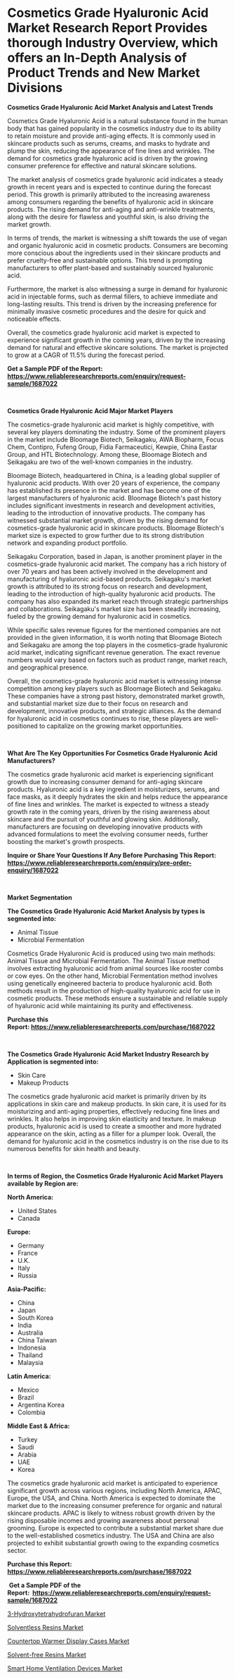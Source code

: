 <p><h1>Cosmetics Grade Hyaluronic Acid Market Research Report Provides thorough Industry Overview, which offers an In-Depth Analysis of Product Trends and New Market Divisions</h1></p><p><strong>Cosmetics Grade Hyaluronic Acid Market Analysis and Latest Trends</strong></p>
<p><p>Cosmetics Grade Hyaluronic Acid is a natural substance found in the human body that has gained popularity in the cosmetics industry due to its ability to retain moisture and provide anti-aging effects. It is commonly used in skincare products such as serums, creams, and masks to hydrate and plump the skin, reducing the appearance of fine lines and wrinkles. The demand for cosmetics grade hyaluronic acid is driven by the growing consumer preference for effective and natural skincare solutions.</p><p>The market analysis of cosmetics grade hyaluronic acid indicates a steady growth in recent years and is expected to continue during the forecast period. This growth is primarily attributed to the increasing awareness among consumers regarding the benefits of hyaluronic acid in skincare products. The rising demand for anti-aging and anti-wrinkle treatments, along with the desire for flawless and youthful skin, is also driving the market growth.</p><p>In terms of trends, the market is witnessing a shift towards the use of vegan and organic hyaluronic acid in cosmetic products. Consumers are becoming more conscious about the ingredients used in their skincare products and prefer cruelty-free and sustainable options. This trend is prompting manufacturers to offer plant-based and sustainably sourced hyaluronic acid.</p><p>Furthermore, the market is also witnessing a surge in demand for hyaluronic acid in injectable forms, such as dermal fillers, to achieve immediate and long-lasting results. This trend is driven by the increasing preference for minimally invasive cosmetic procedures and the desire for quick and noticeable effects.</p><p>Overall, the cosmetics grade hyaluronic acid market is expected to experience significant growth in the coming years, driven by the increasing demand for natural and effective skincare solutions. The market is projected to grow at a CAGR of 11.5% during the forecast period.</p></p>
<p><strong>Get a Sample PDF of the Report:&nbsp; <a href="https://www.reliableresearchreports.com/enquiry/request-sample/1687022">https://www.reliableresearchreports.com/enquiry/request-sample/1687022</a></strong></p>
<p>&nbsp;</p>
<p><strong>Cosmetics Grade Hyaluronic Acid Major Market Players</strong></p>
<p><p>The cosmetics-grade hyaluronic acid market is highly competitive, with several key players dominating the industry. Some of the prominent players in the market include Bloomage Biotech, Seikagaku, AWA Biopharm, Focus Chem, Contipro, Fufeng Group, Fidia Farmaceutici, Kewpie, China Eastar Group, and HTL Biotechnology. Among these, Bloomage Biotech and Seikagaku are two of the well-known companies in the industry.</p><p>Bloomage Biotech, headquartered in China, is a leading global supplier of hyaluronic acid products. With over 20 years of experience, the company has established its presence in the market and has become one of the largest manufacturers of hyaluronic acid. Bloomage Biotech's past history includes significant investments in research and development activities, leading to the introduction of innovative products. The company has witnessed substantial market growth, driven by the rising demand for cosmetics-grade hyaluronic acid in skincare products. Bloomage Biotech's market size is expected to grow further due to its strong distribution network and expanding product portfolio.</p><p>Seikagaku Corporation, based in Japan, is another prominent player in the cosmetics-grade hyaluronic acid market. The company has a rich history of over 70 years and has been actively involved in the development and manufacturing of hyaluronic acid-based products. Seikagaku's market growth is attributed to its strong focus on research and development, leading to the introduction of high-quality hyaluronic acid products. The company has also expanded its market reach through strategic partnerships and collaborations. Seikagaku's market size has been steadily increasing, fueled by the growing demand for hyaluronic acid in cosmetics.</p><p>While specific sales revenue figures for the mentioned companies are not provided in the given information, it is worth noting that Bloomage Biotech and Seikagaku are among the top players in the cosmetics-grade hyaluronic acid market, indicating significant revenue generation. The exact revenue numbers would vary based on factors such as product range, market reach, and geographical presence.</p><p>Overall, the cosmetics-grade hyaluronic acid market is witnessing intense competition among key players such as Bloomage Biotech and Seikagaku. These companies have a strong past history, demonstrated market growth, and substantial market size due to their focus on research and development, innovative products, and strategic alliances. As the demand for hyaluronic acid in cosmetics continues to rise, these players are well-positioned to capitalize on the growing market opportunities.</p></p>
<p>&nbsp;</p>
<p><strong>What Are The Key Opportunities For Cosmetics Grade Hyaluronic Acid Manufacturers?</strong></p>
<p><p>The cosmetics grade hyaluronic acid market is experiencing significant growth due to increasing consumer demand for anti-aging skincare products. Hyaluronic acid is a key ingredient in moisturizers, serums, and face masks, as it deeply hydrates the skin and helps reduce the appearance of fine lines and wrinkles. The market is expected to witness a steady growth rate in the coming years, driven by the rising awareness about skincare and the pursuit of youthful and glowing skin. Additionally, manufacturers are focusing on developing innovative products with advanced formulations to meet the evolving consumer needs, further boosting the market's growth prospects.</p></p>
<p><strong>Inquire or Share Your Questions If Any Before Purchasing This Report: <a href="https://www.reliableresearchreports.com/enquiry/pre-order-enquiry/1687022">https://www.reliableresearchreports.com/enquiry/pre-order-enquiry/1687022</a></strong></p>
<p>&nbsp;</p>
<p><strong>Market Segmentation</strong></p>
<p><strong>The Cosmetics Grade Hyaluronic Acid Market Analysis by types is segmented into:</strong></p>
<p><ul><li>Animal Tissue</li><li>Microbial Fermentation</li></ul></p>
<p><p>Cosmetics Grade Hyaluronic Acid is produced using two main methods: Animal Tissue and Microbial Fermentation. The Animal Tissue method involves extracting hyaluronic acid from animal sources like rooster combs or cow eyes. On the other hand, Microbial Fermentation method involves using genetically engineered bacteria to produce hyaluronic acid. Both methods result in the production of high-quality hyaluronic acid for use in cosmetic products. These methods ensure a sustainable and reliable supply of hyaluronic acid while maintaining its purity and effectiveness.</p></p>
<p><strong>Purchase this Report:&nbsp;<a href="https://www.reliableresearchreports.com/purchase/1687022">https://www.reliableresearchreports.com/purchase/1687022</a></strong></p>
<p>&nbsp;</p>
<p><strong>The Cosmetics Grade Hyaluronic Acid Market Industry Research by Application is segmented into:</strong></p>
<p><ul><li>Skin Care</li><li>Makeup Products</li></ul></p>
<p><p>The cosmetics grade hyaluronic acid market is primarily driven by its applications in skin care and makeup products. In skin care, it is used for its moisturizing and anti-aging properties, effectively reducing fine lines and wrinkles. It also helps in improving skin elasticity and texture. In makeup products, hyaluronic acid is used to create a smoother and more hydrated appearance on the skin, acting as a filler for a plumper look. Overall, the demand for hyaluronic acid in the cosmetics industry is on the rise due to its numerous benefits for skin health and beauty.</p></p>
<p>&nbsp;</p>
<p><strong>In terms of Region, the Cosmetics Grade Hyaluronic Acid Market Players available by Region are:</strong></p>
<p>
    <p> <strong> North America: </strong>
        <ul>
            <li>United States</li>
            <li>Canada</li>
        </ul>
        </p> 
    <p> <strong> Europe: </strong>
        <ul>
            <li>Germany</li>
            <li>France</li>
            <li>U.K.</li>
            <li>Italy</li>
            <li>Russia</li>
        </ul>
        </p> 
    <p> <strong> Asia-Pacific: </strong>
        <ul>
            <li>China</li>
            <li>Japan</li>
            <li>South Korea</li>
            <li>India</li>
            <li>Australia</li>
            <li>China Taiwan</li>
            <li>Indonesia</li>
            <li>Thailand</li>
            <li>Malaysia</li>
        </ul>
        </p> 
    <p> <strong> Latin America: </strong>
        <ul>
            <li>Mexico</li>
            <li>Brazil</li>
            <li>Argentina Korea</li>
            <li>Colombia</li>
        </ul>
        </p> 
    <p> <strong> Middle East & Africa: </strong>
        <ul>
            <li>Turkey</li>
            <li>Saudi</li>
            <li>Arabia</li>
            <li>UAE</li>
            <li>Korea</li>
        </ul>
    </p>
    </p>
<p><p>The cosmetics grade hyaluronic acid market is anticipated to experience significant growth across various regions, including North America, APAC, Europe, the USA, and China. North America is expected to dominate the market due to the increasing consumer preference for organic and natural skincare products. APAC is likely to witness robust growth driven by the rising disposable incomes and growing awareness about personal grooming. Europe is expected to contribute a substantial market share due to the well-established cosmetics industry. The USA and China are also projected to exhibit substantial growth owing to the expanding cosmetics sector.</p></p>
<p><strong>Purchase this Report: <a href="https://www.reliableresearchreports.com/purchase/1687022">https://www.reliableresearchreports.com/purchase/1687022</a></strong></p>
<p>&nbsp;<strong>Get a Sample PDF of the Report:&nbsp;&nbsp;<a href="https://www.reliableresearchreports.com/enquiry/request-sample/1687022">https://www.reliableresearchreports.com/enquiry/request-sample/1687022</a></strong></p>
<p><strong></strong></p>
<p><p><a href="https://medium.com/@drakecorwin2023/3-hydroxytetrahydrofuran-market-trends-forecast-and-competitive-analysis-to-2030-d5a8dd20538b">3-Hydroxytetrahydrofuran Market</a></p><p><a href="https://www.linkedin.com/pulse/solventless-resins-market-insights-players-forecast-till/">Solventless Resins Market</a></p><p><a href="https://www.linkedin.com/pulse/countertop-warmer-display-cases-market-research-report/">Countertop Warmer Display Cases Market</a></p><p><a href="https://www.linkedin.com/pulse/solvent-free-resins-market-size-2023-2030-global-industrial/">Solvent-free Resins Market</a></p><p><a href="https://medium.com/@irmaabshire/smart-home-ventilation-devices-market-trends-forecast-and-competitive-analysis-to-2030-1df5d3288032">Smart Home Ventilation Devices Market</a></p></p>